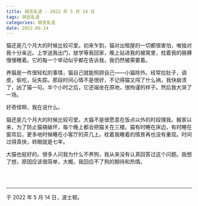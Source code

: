 ```yaml
---
title: 胡言乱语 - 2022 年 5 月 14 日
tags: 胡言乱语
categories: 胡言乱语
date: 2022-05-14
---
```


猫还是几个月大的时候比较可爱。初来乍到，猫对出租屋的一切都很害怕，唯独对我十分亲近。上学送我出门，放学等我回家，晚上钻进我的被窝里，枕着我的胳膊慢慢睡着。它的每一个举动似乎都在告诉我，我仍然被需要着。

养猫是一件很轻松的事情，猫自己就能照顾自己——小猫除外。经常拉肚子，调皮，偷吃，玩失踪。那段时间心情不是很好，不记得猫又闯了什么祸，我快崩溃了，凶了猫一句。半个小时之后，它还端坐在原地，很拘谨的样子。然后我大哭了一场。

好奇怪啊，我在说什么。

猫还是几个月大的时候比较可爱。大猫不是很愿意在饭点以外的时段理我。搬家以来，为了防止猫搞破坏，每个晚上都会把猫关在三楼。猫有时睡在床边，有时睡在窗帘后，更多地时候睡在小客厅的茶几上。枕着我睡着的情景再也没有重现。时间过得真快，转眼就是七年。

大猫也挺好的。很多人问我为什么不养狗，我从来没有认真回答过这个问题。我想了想，原因应该很简单，大概，我回应不了狗的期待和热情。

<br>

<br>

------

于 2022 年 5 月 14 日，波士顿。
